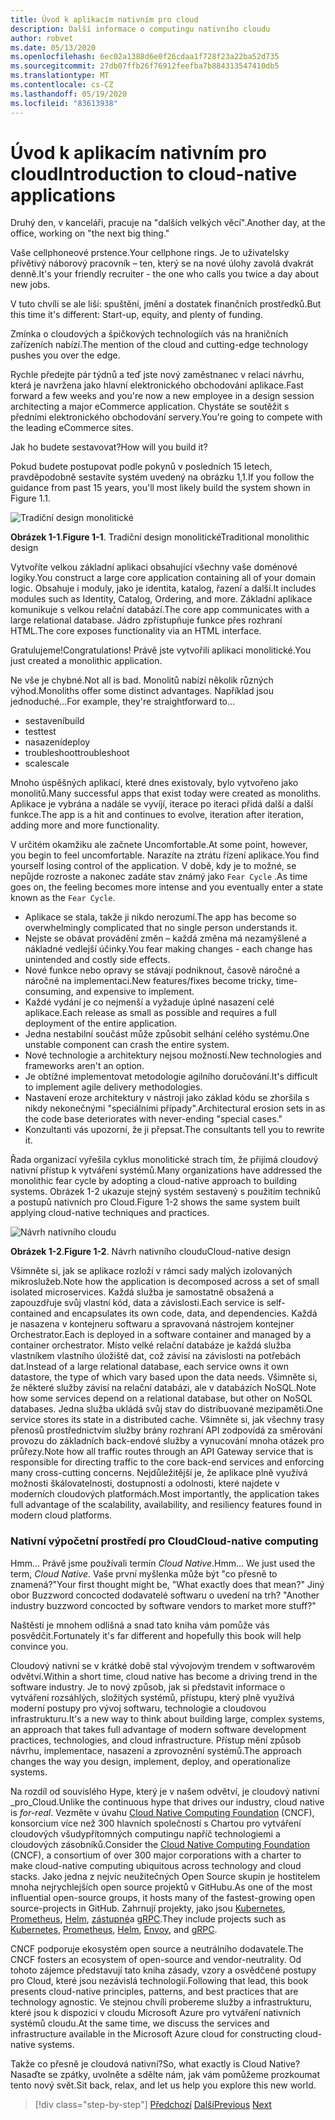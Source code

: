 ```yaml
---
title: Úvod k aplikacím nativním pro cloud
description: Další informace o computingu nativního cloudu
author: robvet
ms.date: 05/13/2020
ms.openlocfilehash: 6ec02a1388d6e0f26cdaa1f728f23a22ba52d735
ms.sourcegitcommit: 27db07ffb26f76912feefba7b884313547410db5
ms.translationtype: MT
ms.contentlocale: cs-CZ
ms.lasthandoff: 05/19/2020
ms.locfileid: "83613938"
---
```

# <a name="introduction-to-cloud-native-applications"></a><span data-ttu-id="4db63-103">Úvod k aplikacím nativním pro cloud</span><span class="sxs-lookup"><span data-stu-id="4db63-103">Introduction to cloud-native applications</span></span>

<span data-ttu-id="4db63-104">Druhý den, v kanceláři, pracuje na "dalších velkých věcí".</span><span class="sxs-lookup"><span data-stu-id="4db63-104">Another day, at the office, working on "the next big thing."</span></span>

<span data-ttu-id="4db63-105">Vaše cellphoneové prstence.</span><span class="sxs-lookup"><span data-stu-id="4db63-105">Your cellphone rings.</span></span> <span data-ttu-id="4db63-106">Je to uživatelsky přívětivý náborový pracovník – ten, který se na nové úlohy zavolá dvakrát denně.</span><span class="sxs-lookup"><span data-stu-id="4db63-106">It's your friendly recruiter - the one who calls you twice a day about new jobs.</span></span>

<span data-ttu-id="4db63-107">V tuto chvíli se ale liší: spuštění, jmění a dostatek finančních prostředků.</span><span class="sxs-lookup"><span data-stu-id="4db63-107">But this time it's different: Start-up, equity, and plenty of funding.</span></span>

<span data-ttu-id="4db63-108">Zmínka o cloudových a špičkových technologiích vás na hraničních zařízeních nabízí.</span><span class="sxs-lookup"><span data-stu-id="4db63-108">The mention of the cloud and cutting-edge technology pushes you over the edge.</span></span>

<span data-ttu-id="4db63-109">Rychle předejte pár týdnů a teď jste nový zaměstnanec v relaci návrhu, která je navržena jako hlavní elektronického obchodování aplikace.</span><span class="sxs-lookup"><span data-stu-id="4db63-109">Fast forward a few weeks and you're now a new employee in a design session architecting a major eCommerce application.</span></span> <span data-ttu-id="4db63-110">Chystáte se soutěžit s předními elektronického obchodování servery.</span><span class="sxs-lookup"><span data-stu-id="4db63-110">You're going to compete with the leading eCommerce sites.</span></span>

<span data-ttu-id="4db63-111">Jak ho budete sestavovat?</span><span class="sxs-lookup"><span data-stu-id="4db63-111">How will you build it?</span></span>

<span data-ttu-id="4db63-112">Pokud budete postupovat podle pokynů v posledních 15 letech, pravděpodobně sestavíte systém uvedený na obrázku 1,1.</span><span class="sxs-lookup"><span data-stu-id="4db63-112">If you follow the guidance from past 15 years, you'll most likely build the system shown in Figure 1.1.</span></span>

![Tradiční design monolitické](./media/monolithic-design.png)

<span data-ttu-id="4db63-114">**Obrázek 1-1**.</span><span class="sxs-lookup"><span data-stu-id="4db63-114">**Figure 1-1**.</span></span> <span data-ttu-id="4db63-115">Tradiční design monolitické</span><span class="sxs-lookup"><span data-stu-id="4db63-115">Traditional monolithic design</span></span>

<span data-ttu-id="4db63-116">Vytvoříte velkou základní aplikaci obsahující všechny vaše doménové logiky.</span><span class="sxs-lookup"><span data-stu-id="4db63-116">You construct a large core application containing all of your domain logic.</span></span> <span data-ttu-id="4db63-117">Obsahuje i moduly, jako je identita, katalog, řazení a další.</span><span class="sxs-lookup"><span data-stu-id="4db63-117">It includes modules such as Identity, Catalog, Ordering, and more.</span></span> <span data-ttu-id="4db63-118">Základní aplikace komunikuje s velkou relační databází.</span><span class="sxs-lookup"><span data-stu-id="4db63-118">The core app communicates with a large relational database.</span></span> <span data-ttu-id="4db63-119">Jádro zpřístupňuje funkce přes rozhraní HTML.</span><span class="sxs-lookup"><span data-stu-id="4db63-119">The core exposes functionality via an HTML interface.</span></span>

<span data-ttu-id="4db63-120">Gratulujeme!</span><span class="sxs-lookup"><span data-stu-id="4db63-120">Congratulations!</span></span>  <span data-ttu-id="4db63-121">Právě jste vytvořili aplikaci monolitické.</span><span class="sxs-lookup"><span data-stu-id="4db63-121">You just created a monolithic application.</span></span>

<span data-ttu-id="4db63-122">Ne vše je chybné.</span><span class="sxs-lookup"><span data-stu-id="4db63-122">Not all is bad.</span></span> <span data-ttu-id="4db63-123">Monolitů nabízí několik různých výhod.</span><span class="sxs-lookup"><span data-stu-id="4db63-123">Monoliths offer some distinct advantages.</span></span> <span data-ttu-id="4db63-124">Například jsou jednoduché...</span><span class="sxs-lookup"><span data-stu-id="4db63-124">For example, they're straightforward to...</span></span>

- <span data-ttu-id="4db63-125">sestavení</span><span class="sxs-lookup"><span data-stu-id="4db63-125">build</span></span>
- <span data-ttu-id="4db63-126">test</span><span class="sxs-lookup"><span data-stu-id="4db63-126">test</span></span>
- <span data-ttu-id="4db63-127">nasazení</span><span class="sxs-lookup"><span data-stu-id="4db63-127">deploy</span></span>
- <span data-ttu-id="4db63-128">troubleshoot</span><span class="sxs-lookup"><span data-stu-id="4db63-128">troubleshoot</span></span>
- <span data-ttu-id="4db63-129">scale</span><span class="sxs-lookup"><span data-stu-id="4db63-129">scale</span></span>

<span data-ttu-id="4db63-130">Mnoho úspěšných aplikací, které dnes existovaly, bylo vytvořeno jako monolitů.</span><span class="sxs-lookup"><span data-stu-id="4db63-130">Many successful apps that exist today were created as monoliths.</span></span> <span data-ttu-id="4db63-131">Aplikace je vybrána a nadále se vyvíjí, iterace po iteraci přidá další a další funkce.</span><span class="sxs-lookup"><span data-stu-id="4db63-131">The app is a hit and continues to evolve, iteration after iteration, adding more and more functionality.</span></span>

<span data-ttu-id="4db63-132">V určitém okamžiku ale začnete Uncomfortable.</span><span class="sxs-lookup"><span data-stu-id="4db63-132">At some point, however, you begin to feel uncomfortable.</span></span> <span data-ttu-id="4db63-133">Narazíte na ztrátu řízení aplikace.</span><span class="sxs-lookup"><span data-stu-id="4db63-133">You find yourself losing control of the application.</span></span> <span data-ttu-id="4db63-134">V době, kdy je to možné, se nepůjde rozroste a nakonec zadáte stav známý jako `Fear Cycle` .</span><span class="sxs-lookup"><span data-stu-id="4db63-134">As time goes on, the feeling becomes more intense and you eventually enter a state known as the `Fear Cycle`.</span></span>

- <span data-ttu-id="4db63-135">Aplikace se stala, takže ji nikdo nerozumí.</span><span class="sxs-lookup"><span data-stu-id="4db63-135">The app has become so overwhelmingly complicated that no single person understands it.</span></span>
- <span data-ttu-id="4db63-136">Nejste se obávat provádění změn – každá změna má nezamýšlené a nákladné vedlejší účinky.</span><span class="sxs-lookup"><span data-stu-id="4db63-136">You fear making changes - each change has unintended and costly side effects.</span></span>
- <span data-ttu-id="4db63-137">Nové funkce nebo opravy se stávají podniknout, časově náročné a náročné na implementaci.</span><span class="sxs-lookup"><span data-stu-id="4db63-137">New features/fixes become tricky, time-consuming, and expensive to implement.</span></span>
- <span data-ttu-id="4db63-138">Každé vydání je co nejmenší a vyžaduje úplné nasazení celé aplikace.</span><span class="sxs-lookup"><span data-stu-id="4db63-138">Each release as small as possible and requires a full deployment of the entire application.</span></span>
- <span data-ttu-id="4db63-139">Jedna nestabilní součást může způsobit selhání celého systému.</span><span class="sxs-lookup"><span data-stu-id="4db63-139">One unstable component can crash the entire system.</span></span>
- <span data-ttu-id="4db63-140">Nové technologie a architektury nejsou možností.</span><span class="sxs-lookup"><span data-stu-id="4db63-140">New technologies and frameworks aren't an option.</span></span>
- <span data-ttu-id="4db63-141">Je obtížné implementovat metodologie agilního doručování.</span><span class="sxs-lookup"><span data-stu-id="4db63-141">It's difficult to implement agile delivery methodologies.</span></span>
- <span data-ttu-id="4db63-142">Nastavení eroze architektury v nástroji jako základ kódu se zhoršila s nikdy nekonečnými "speciálními případy".</span><span class="sxs-lookup"><span data-stu-id="4db63-142">Architectural erosion sets in as the code base deteriorates with never-ending "special cases."</span></span>
- <span data-ttu-id="4db63-143">Konzultanti vás upozorní, že ji přepsat.</span><span class="sxs-lookup"><span data-stu-id="4db63-143">The consultants tell you to rewrite it.</span></span>

<span data-ttu-id="4db63-144">Řada organizací vyřešila cyklus monolitické strach tím, že přijímá cloudový nativní přístup k vytváření systémů.</span><span class="sxs-lookup"><span data-stu-id="4db63-144">Many organizations have addressed the monolithic fear cycle by adopting a cloud-native approach to building systems.</span></span> <span data-ttu-id="4db63-145">Obrázek 1-2 ukazuje stejný systém sestavený s použitím techniků a postupů nativních pro Cloud.</span><span class="sxs-lookup"><span data-stu-id="4db63-145">Figure 1-2 shows the same system built applying cloud-native techniques and practices.</span></span>

![Návrh nativního cloudu](./media/cloud-native-design.png)

<span data-ttu-id="4db63-147">**Obrázek 1-2**.</span><span class="sxs-lookup"><span data-stu-id="4db63-147">**Figure 1-2**.</span></span> <span data-ttu-id="4db63-148">Návrh nativního cloudu</span><span class="sxs-lookup"><span data-stu-id="4db63-148">Cloud-native design</span></span>

<span data-ttu-id="4db63-149">Všimněte si, jak se aplikace rozloží v rámci sady malých izolovaných mikroslužeb.</span><span class="sxs-lookup"><span data-stu-id="4db63-149">Note how the application is decomposed across a set of small isolated microservices.</span></span> <span data-ttu-id="4db63-150">Každá služba je samostatně obsažená a zapouzdřuje svůj vlastní kód, data a závislosti.</span><span class="sxs-lookup"><span data-stu-id="4db63-150">Each service is self-contained and encapsulates its own code, data, and dependencies.</span></span> <span data-ttu-id="4db63-151">Každá je nasazena v kontejneru softwaru a spravovaná nástrojem kontejner Orchestrator.</span><span class="sxs-lookup"><span data-stu-id="4db63-151">Each is deployed in a software container and managed by a container orchestrator.</span></span> <span data-ttu-id="4db63-152">Místo velké relační databáze je každá služba vlastníkem vlastního úložiště dat, což závisí na závislosti na potřebách dat.</span><span class="sxs-lookup"><span data-stu-id="4db63-152">Instead of a large relational database, each service owns it own datastore, the type of which vary based upon the data needs.</span></span> <span data-ttu-id="4db63-153">Všimněte si, že některé služby závisí na relační databázi, ale v databázích NoSQL.</span><span class="sxs-lookup"><span data-stu-id="4db63-153">Note how some services depend on a relational database, but other on NoSQL databases.</span></span> <span data-ttu-id="4db63-154">Jedna služba ukládá svůj stav do distribuované mezipaměti.</span><span class="sxs-lookup"><span data-stu-id="4db63-154">One service stores its state in a distributed cache.</span></span> <span data-ttu-id="4db63-155">Všimněte si, jak všechny trasy přenosů prostřednictvím služby brány rozhraní API zodpovídá za směrování provozu do základních back-endové služby a vynucování mnoha otázek pro průřezy.</span><span class="sxs-lookup"><span data-stu-id="4db63-155">Note how all traffic routes through an API Gateway service that is responsible for directing traffic to the core back-end services and enforcing many cross-cutting concerns.</span></span> <span data-ttu-id="4db63-156">Nejdůležitější je, že aplikace plně využívá možnosti škálovatelnosti, dostupnosti a odolnosti, které najdete v moderních cloudových platformách.</span><span class="sxs-lookup"><span data-stu-id="4db63-156">Most importantly, the application takes full advantage of the scalability, availability, and resiliency features found in modern cloud platforms.</span></span>

### <a name="cloud-native-computing"></a><span data-ttu-id="4db63-157">Nativní výpočetní prostředí pro Cloud</span><span class="sxs-lookup"><span data-stu-id="4db63-157">Cloud-native computing</span></span>

<span data-ttu-id="4db63-158">Hmm... Právě jsme používali termín _Cloud Native_.</span><span class="sxs-lookup"><span data-stu-id="4db63-158">Hmm... We just used the term, _Cloud Native_.</span></span> <span data-ttu-id="4db63-159">Vaše první myšlenka může být "co přesně to znamená?"</span><span class="sxs-lookup"><span data-stu-id="4db63-159">Your first thought might be, "What exactly does that mean?"</span></span> <span data-ttu-id="4db63-160">Jiný obor Buzzword concocted dodavatelé softwaru o uvedení na trh? "</span><span class="sxs-lookup"><span data-stu-id="4db63-160">Another industry buzzword concocted by software vendors to market more stuff?"</span></span>

<span data-ttu-id="4db63-161">Naštěstí je mnohem odlišná a snad tato kniha vám pomůže vás posvědčit.</span><span class="sxs-lookup"><span data-stu-id="4db63-161">Fortunately it's far different and hopefully this book will help convince you.</span></span>

<span data-ttu-id="4db63-162">Cloudový nativní se v krátké době stal vývojovým trendem v softwarovém odvětví.</span><span class="sxs-lookup"><span data-stu-id="4db63-162">Within a short time, cloud native has become a driving trend in the software industry.</span></span> <span data-ttu-id="4db63-163">Je to nový způsob, jak si představit informace o vytváření rozsáhlých, složitých systémů, přístupu, který plně využívá moderní postupy pro vývoj softwaru, technologie a cloudovou infrastrukturu.</span><span class="sxs-lookup"><span data-stu-id="4db63-163">It's a new way to think about building large, complex systems, an approach that takes full advantage of modern software development practices, technologies, and cloud infrastructure.</span></span> <span data-ttu-id="4db63-164">Přístup mění způsob návrhu, implementace, nasazení a zprovoznění systémů.</span><span class="sxs-lookup"><span data-stu-id="4db63-164">The approach changes the way you design, implement, deploy, and operationalize systems.</span></span>

<span data-ttu-id="4db63-165">Na rozdíl od souvislého Hype, který je v našem odvětví, je cloudový nativní _pro_Cloud.</span><span class="sxs-lookup"><span data-stu-id="4db63-165">Unlike the continuous hype that drives our industry, cloud native is _for-real_.</span></span> <span data-ttu-id="4db63-166">Vezměte v úvahu [Cloud Native Computing Foundation](https://www.cncf.io/) (CNCF), konsorcium více než 300 hlavních společností s Chartou pro vytváření cloudových všudypřítomných computingu napříč technologiemi a cloudových zásobníků.</span><span class="sxs-lookup"><span data-stu-id="4db63-166">Consider the [Cloud Native Computing Foundation](https://www.cncf.io/) (CNCF), a consortium of over 300 major corporations with a charter to make cloud-native computing ubiquitous across technology and cloud stacks.</span></span> <span data-ttu-id="4db63-167">Jako jedna z nejvíc neužitečných Open Source skupin je hostitelem mnoha nejrychlejších open source projektů v GitHubu.</span><span class="sxs-lookup"><span data-stu-id="4db63-167">As one of the most influential open-source groups, it hosts many of the fastest-growing open source-projects in GitHub.</span></span> <span data-ttu-id="4db63-168">Zahrnují projekty, jako jsou [Kubernetes](https://kubernetes.io/), [Prometheus](https://prometheus.io/), [Helm](https://helm.sh/), [zástupné](https://www.envoyproxy.io/)a [gRPC](https://grpc.io/).</span><span class="sxs-lookup"><span data-stu-id="4db63-168">They include projects such as [Kubernetes](https://kubernetes.io/), [Prometheus](https://prometheus.io/), [Helm](https://helm.sh/), [Envoy](https://www.envoyproxy.io/), and [gRPC](https://grpc.io/).</span></span>

<span data-ttu-id="4db63-169">CNCF podporuje ekosystém open source a neutrálního dodavatele.</span><span class="sxs-lookup"><span data-stu-id="4db63-169">The CNCF fosters an ecosystem of open-source and vendor-neutrality.</span></span> <span data-ttu-id="4db63-170">Od tohoto zájemce představují tato kniha zásady, vzory a osvědčené postupy pro Cloud, které jsou nezávislá technologií.</span><span class="sxs-lookup"><span data-stu-id="4db63-170">Following that lead, this book presents cloud-native principles, patterns, and best practices that are technology agnostic.</span></span> <span data-ttu-id="4db63-171">Ve stejnou chvíli probereme služby a infrastrukturu, které jsou k dispozici v cloudu Microsoft Azure pro vytváření nativních systémů cloudu.</span><span class="sxs-lookup"><span data-stu-id="4db63-171">At the same time, we discuss the services and infrastructure available in the Microsoft Azure cloud for constructing cloud-native systems.</span></span>

<span data-ttu-id="4db63-172">Takže co přesně je cloudová nativní?</span><span class="sxs-lookup"><span data-stu-id="4db63-172">So, what exactly is Cloud Native?</span></span> <span data-ttu-id="4db63-173">Nasaďte se zpátky, uvolněte a sdělte nám, jak vám pomůžeme prozkoumat tento nový svět.</span><span class="sxs-lookup"><span data-stu-id="4db63-173">Sit back, relax, and let us help you explore this new world.</span></span>

>[!div class="step-by-step"]
><span data-ttu-id="4db63-174">[Předchozí](index.md) 
> [Další](definition.md)</span><span class="sxs-lookup"><span data-stu-id="4db63-174">[Previous](index.md)
[Next](definition.md)</span></span>
